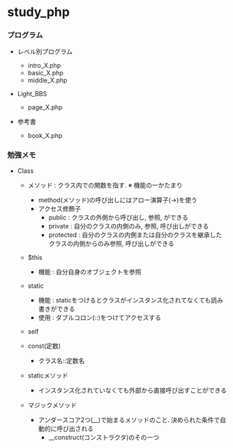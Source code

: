 # study_php

### プログラム
- レベル別プログラム
  - intro_X.php
  - basic_X.php
  - middle_X.php

- Light_BBS
  - page_X.php

- 参考書
  - book_X.php

### 勉強メモ
 - Class
    - メソッド : クラス内での関数を指す. ※ 機能の一かたまり 
      - method(メソッド)の呼び出しにはアロー演算子(->)を使う 
      - アクセス修飾子
        - public    : クラスの外側から呼び出し, 参照, ができる
        - private   : 自分のクラスの内側のみ, 参照, 呼び出しができる 
        - protected : 自分のクラスの内側または自分のクラスを継承したクラスの内側からのみ参照, 呼び出しができる
    
    - $this
      - 機能 : 自分自身のオブジェクトを参照        
    
    - static 
      - 機能 : staticをつけるとクラスがインスタンス化されてなくても読み書きができる
      - 使用 : ダブルコロン(::)をつけてアクセスする
    
    - self 
    - const(定数)
      - クラス名::定数名 
    
    - staticメソッド
      - インスタンス化されていなくても外部から直接呼び出すことができる 

    - マジックメソッド
      - アンダースコア2つ(__)で始まるメソッドのこと. 決められた条件で自動的に呼び出される
        - __construct(コンストラクタ)のその一つ
